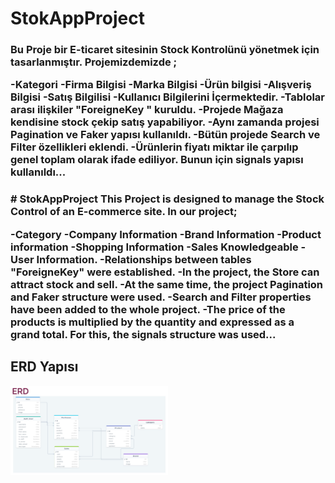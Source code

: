 # StokAppProject
<h3>
Bu Proje bir E-ticaret sitesinin Stock Kontrolünü yönetmek için tasarlanmıştır.
Projemizdemizde ;

-Kategori 
-Firma Bilgisi
-Marka Bilgisi
-Ürün bilgisi
-Alışveriş Bilgisi
-Satış Bilgilisi 
-Kullanıcı Bilgilerini İçermektedir.
-Tablolar arası ilişkiler "ForeigneKey " kuruldu.
-Projede Mağaza kendisine stock çekip satış yapabiliyor.
-Aynı zamanda projesi Pagination ve Faker yapısı kullanıldı.
-Bütün projede Search ve Filter özellikleri eklendi.
-Ürünlerin fiyatı miktar ile çarpılıp genel toplam olarak ifade ediliyor. Bunun için signals yapısı kullanıldı...
</h3>

<h3>
# StokAppProject
This Project is designed to manage the Stock Control of an E-commerce site. In our project;

-Category
-Company Information 
-Brand Information
-Product information
-Shopping Information
-Sales Knowledgeable 
-User Information.
-Relationships between tables "ForeigneKey" were established. 
-In the project, the Store can attract stock and sell.
-At the same time, the project Pagination and Faker structure were used. 
-Search and Filter properties have been added to the whole project.
-The price of the products is multiplied by the quantity and expressed as a grand total. For this, the signals structure was used...
</h3>

<h2>ERD Yapısı</h2>
<img src="https://github.com/dedeogluie/StokAppProject/blob/main/ERP.jpg" style ="max-width: 50%">
